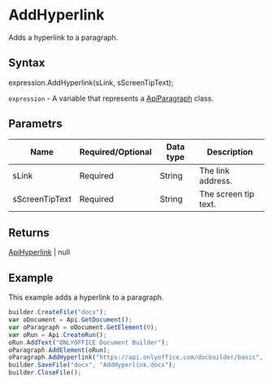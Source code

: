 # AddHyperlink

Adds a hyperlink to a paragraph.

## Syntax

expression.AddHyperlink(sLink, sScreenTipText);

`expression` - A variable that represents a [ApiParagraph](../ApiParagraph.md) class.

## Parametrs

| **Name** | **Required/Optional** | **Data type** | **Description** |
| ------------- | ------------- | ------------- | ------------- |
| sLink | Required | String | The link address. |
| sScreenTipText | Required | String | The screen tip text. |

## Returns

[ApiHyperlink](../../ApiHyperlink/ApiHyperlink.md) &#124; null

## Example

This example adds a hyperlink to a paragraph.

```javascript
builder.CreateFile("docx");
var oDocument = Api.GetDocument();
var oParagraph = oDocument.GetElement(0);
var oRun = Api.CreateRun();
oRun.AddText("ONLYOFFICE Document Builder");
oParagraph.AddElement(oRun);
oParagraph.AddHyperlink("https://api.onlyoffice.com/docbuilder/basic", "docbuilder");
builder.SaveFile("docx", "AddHyperlink.docx");
builder.CloseFile();
```